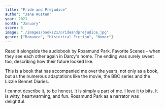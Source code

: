 ```yaml
---
title: "Pride and Prejudice"
author: "Jane Austen"
year: 2021
month: "January"
score: 5
image: "./images/books21/prideandprejudice.jpg"
genre: ["Romance", "Historical Fiction", "Humor"]
---
```


Read it alongside the audiobook by Rosamund Park. Favorite Scenes - when they see each other again in Darcy's home. The ending was surely sweet too, describing how their future looked like.

This is a book that has accompanied me over the years, not only as a book, but as the numerous adaptations like the movie, the BBC series and the Lizzie Bennet Diaries.

I cannot describe it, to be honest. It is simply a part of me. I love it to bits. It is witty, heartwarming, and fun. Rosamund Park as a narrator was delightful.
